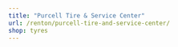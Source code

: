 ```yaml
---
title: "Purcell Tire & Service Center"
url: /renton/purcell-tire-and-service-center/
shop: tyres
---
```


